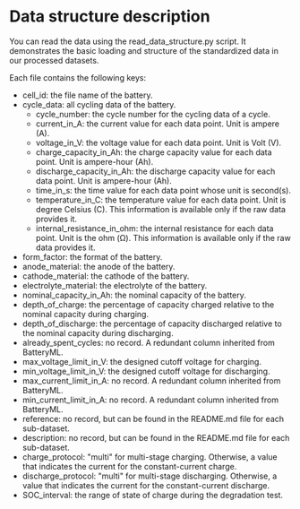 # **Data structure description**

You can read the data using the read_data_structure.py script. It demonstrates the basic loading and structure of the standardized data in our processed datasets.



Each file contains the following keys:

- cell_id: the file name of the battery.
- cycle_data: all cycling data of the battery.
  - cycle_number: the cycle number for the cycling data of a cycle.
  - current_in_A: the current value for each data point. Unit is ampere (A).
  - voltage_in_V: the voltage value for each data point. Unit is Volt (V).
  - charge_capacity_in_Ah: the charge capacity value for each data point. Unit is ampere-hour (Ah).
  - discharge_capacity_in_Ah: the discharge capacity value for each data point. Unit is ampere-hour (Ah).
  - time_in_s: the time value for each data point whose unit is second(s).
  - temperature_in_C: the temperature value for each data point. Unit is degree Celsius (C). This information is available only if the raw data provides it.
  - internal_resistance_in_ohm: the internal resistance for each data point. Unit is the ohm (Ω). This information is available only if the raw data provides it. 
- form_factor: the format of the battery.
- anode_material: the anode of the battery.
- cathode_material: the cathode of the battery.
- electrolyte_material: the electrolyte of the battery.
- nominal_capacity_in_Ah: the nominal capacity of the battery.
- depth_of_charge: the percentage of capacity charged relative to the nominal capacity during charging.
- depth_of_discharge: the percentage of capacity discharged relative to the nominal capacity during discharging.
- already_spent_cycles: no record. A redundant column inherited from BatteryML.
- max_voltage_limit_in_V: the designed cutoff voltage for charging.
- min_voltage_limit_in_V: the designed cutoff voltage for discharging.
- max_current_limit_in_A: no record. A redundant column inherited from BatteryML.
- min_current_limit_in_A: no record. A redundant column inherited from BatteryML.
- reference: no record, but can be found in the README.md file for each sub-dataset.
- description: no record, but can be found in the README.md file for each sub-dataset.
- charge_protocol: "multi" for multi-stage charging. Otherwise, a value that indicates the current for the constant-current charge. 
- discharge_protocol: "multi" for multi-stage discharging. Otherwise, a value that indicates the current for the constant-current discharge. 
- SOC_interval: the range of state of charge during the degradation test.